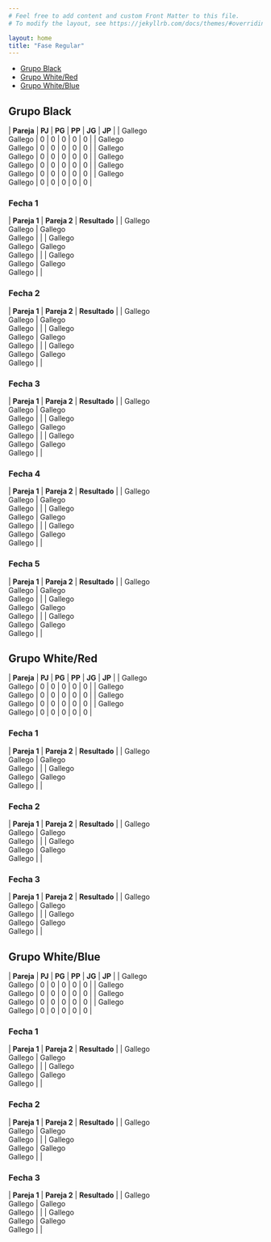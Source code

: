 ```yaml
---
# Feel free to add content and custom Front Matter to this file.
# To modify the layout, see https://jekyllrb.com/docs/themes/#overriding-theme-defaults

layout: home
title: "Fase Regular"
---
```


<style>table { font-size: 0.85em }</style>

* [Grupo Black](#grupo-black)
* [Grupo White/Red](#grupo-whitered)
* [Grupo White/Blue](#grupo-whiteblue)

## Grupo Black

| **Pareja**     | **PJ** | **PG** | **PP** | **JG** | **JP** |
| Gallego<br/>Gallego | 0  | 0  | 0  | 0  | 0  |
| Gallego<br/>Gallego | 0  | 0  | 0  | 0  | 0  |
| Gallego<br/>Gallego | 0  | 0  | 0  | 0  | 0  |
| Gallego<br/>Gallego | 0  | 0  | 0  | 0  | 0  |
| Gallego<br/>Gallego | 0  | 0  | 0  | 0  | 0  |
| Gallego<br/>Gallego | 0  | 0  | 0  | 0  | 0  |

### Fecha 1

| **Pareja 1** | **Pareja 2** | **Resultado** |
| Gallego<br/>Gallego | Gallego<br/>Gallego | |
| Gallego<br/>Gallego | Gallego<br/>Gallego | |
| Gallego<br/>Gallego | Gallego<br/>Gallego | |

### Fecha 2

| **Pareja 1** | **Pareja 2** | **Resultado** |
| Gallego<br/>Gallego | Gallego<br/>Gallego | |
| Gallego<br/>Gallego | Gallego<br/>Gallego | |
| Gallego<br/>Gallego | Gallego<br/>Gallego | |

### Fecha 3

| **Pareja 1** | **Pareja 2** | **Resultado** |
| Gallego<br/>Gallego | Gallego<br/>Gallego | |
| Gallego<br/>Gallego | Gallego<br/>Gallego | |
| Gallego<br/>Gallego | Gallego<br/>Gallego | |

### Fecha 4

| **Pareja 1** | **Pareja 2** | **Resultado** |
| Gallego<br/>Gallego | Gallego<br/>Gallego | |
| Gallego<br/>Gallego | Gallego<br/>Gallego | |
| Gallego<br/>Gallego | Gallego<br/>Gallego | |

### Fecha 5

| **Pareja 1** | **Pareja 2** | **Resultado** |
| Gallego<br/>Gallego | Gallego<br/>Gallego | |
| Gallego<br/>Gallego | Gallego<br/>Gallego | |
| Gallego<br/>Gallego | Gallego<br/>Gallego | |

## Grupo White/Red

| **Pareja**     | **PJ** | **PG** | **PP** | **JG** | **JP** |
| Gallego<br/>Gallego | 0  | 0  | 0  | 0  | 0  |
| Gallego<br/>Gallego | 0  | 0  | 0  | 0  | 0  |
| Gallego<br/>Gallego | 0  | 0  | 0  | 0  | 0  |
| Gallego<br/>Gallego | 0  | 0  | 0  | 0  | 0  |

### Fecha 1

| **Pareja 1** | **Pareja 2** | **Resultado** |
| Gallego<br/>Gallego | Gallego<br/>Gallego | |
| Gallego<br/>Gallego | Gallego<br/>Gallego | |

### Fecha 2

| **Pareja 1** | **Pareja 2** | **Resultado** |
| Gallego<br/>Gallego | Gallego<br/>Gallego | |
| Gallego<br/>Gallego | Gallego<br/>Gallego | |

### Fecha 3

| **Pareja 1** | **Pareja 2** | **Resultado** |
| Gallego<br/>Gallego | Gallego<br/>Gallego | |
| Gallego<br/>Gallego | Gallego<br/>Gallego | |

## Grupo White/Blue

| **Pareja**     | **PJ** | **PG** | **PP** | **JG** | **JP** |
| Gallego<br/>Gallego | 0  | 0  | 0  | 0  | 0  |
| Gallego<br/>Gallego | 0  | 0  | 0  | 0  | 0  |
| Gallego<br/>Gallego | 0  | 0  | 0  | 0  | 0  |
| Gallego<br/>Gallego | 0  | 0  | 0  | 0  | 0  |

### Fecha 1

| **Pareja 1** | **Pareja 2** | **Resultado** |
| Gallego<br/>Gallego | Gallego<br/>Gallego | |
| Gallego<br/>Gallego | Gallego<br/>Gallego | |

### Fecha 2

| **Pareja 1** | **Pareja 2** | **Resultado** |
| Gallego<br/>Gallego | Gallego<br/>Gallego | |
| Gallego<br/>Gallego | Gallego<br/>Gallego | |

### Fecha 3

| **Pareja 1** | **Pareja 2** | **Resultado** |
| Gallego<br/>Gallego | Gallego<br/>Gallego | |
| Gallego<br/>Gallego | Gallego<br/>Gallego | |
